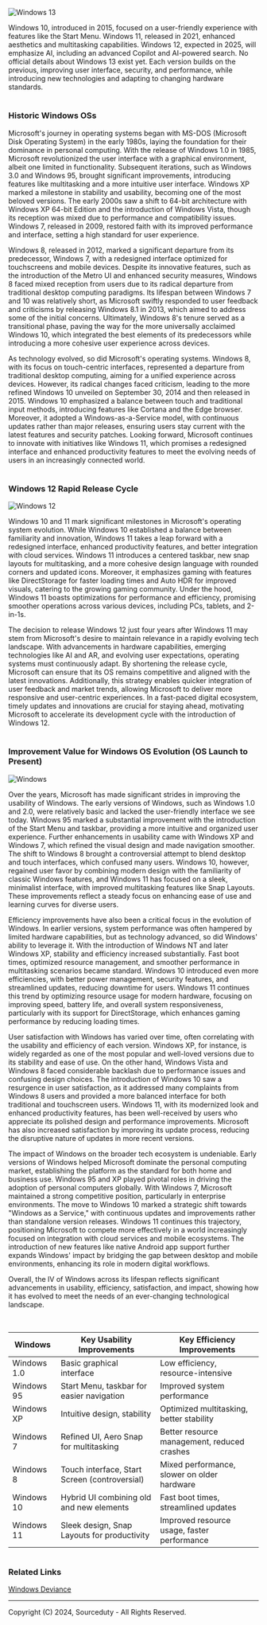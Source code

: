 ![Windows 13](https://github.com/sourceduty/Windows/assets/123030236/568d057b-d068-4f86-aa46-b5d2afdde9f6)

Windows 10, introduced in 2015, focused on a user-friendly experience with features like the Start Menu. Windows 11, released in 2021, enhanced aesthetics and multitasking capabilities. Windows 12, expected in 2025, will emphasize AI, including an advanced Copilot and AI-powered search. No official details about Windows 13 exist yet. Each version builds on the previous, improving user interface, security, and performance, while introducing new technologies and adapting to changing hardware standards.

#
### Historic Windows OSs

Microsoft's journey in operating systems began with MS-DOS (Microsoft Disk Operating System) in the early 1980s, laying the foundation for their dominance in personal computing. With the release of Windows 1.0 in 1985, Microsoft revolutionized the user interface with a graphical environment, albeit one limited in functionality. Subsequent iterations, such as Windows 3.0 and Windows 95, brought significant improvements, introducing features like multitasking and a more intuitive user interface. Windows XP marked a milestone in stability and usability, becoming one of the most beloved versions. The early 2000s saw a shift to 64-bit architecture with Windows XP 64-bit Edition and the introduction of Windows Vista, though its reception was mixed due to performance and compatibility issues. Windows 7, released in 2009, restored faith with its improved performance and interface, setting a high standard for user experience.

Windows 8, released in 2012, marked a significant departure from its predecessor, Windows 7, with a redesigned interface optimized for touchscreens and mobile devices. Despite its innovative features, such as the introduction of the Metro UI and enhanced security measures, Windows 8 faced mixed reception from users due to its radical departure from traditional desktop computing paradigms. Its lifespan between Windows 7 and 10 was relatively short, as Microsoft swiftly responded to user feedback and criticisms by releasing Windows 8.1 in 2013, which aimed to address some of the initial concerns. Ultimately, Windows 8's tenure served as a transitional phase, paving the way for the more universally acclaimed Windows 10, which integrated the best elements of its predecessors while introducing a more cohesive user experience across devices.

As technology evolved, so did Microsoft's operating systems. Windows 8, with its focus on touch-centric interfaces, represented a departure from traditional desktop computing, aiming for a unified experience across devices. However, its radical changes faced criticism, leading to the more refined Windows 10 unveiled on September 30, 2014 and then released in 2015. Windows 10 emphasized a balance between touch and traditional input methods, introducing features like Cortana and the Edge browser. Moreover, it adopted a Windows-as-a-Service model, with continuous updates rather than major releases, ensuring users stay current with the latest features and security patches. Looking forward, Microsoft continues to innovate with initiatives like Windows 11, which promises a redesigned interface and enhanced productivity features to meet the evolving needs of users in an increasingly connected world.

#
### Windows 12 Rapid Release Cycle

![Windows 12](https://github.com/sourceduty/Windows/assets/123030236/c0c7a618-b4c8-4bd1-b2de-18bad4117140)

Windows 10 and 11 mark significant milestones in Microsoft's operating system evolution. While Windows 10 established a balance between familiarity and innovation, Windows 11 takes a leap forward with a redesigned interface, enhanced productivity features, and better integration with cloud services. Windows 11 introduces a centered taskbar, new snap layouts for multitasking, and a more cohesive design language with rounded corners and updated icons. Moreover, it emphasizes gaming with features like DirectStorage for faster loading times and Auto HDR for improved visuals, catering to the growing gaming community. Under the hood, Windows 11 boasts optimizations for performance and efficiency, promising smoother operations across various devices, including PCs, tablets, and 2-in-1s.

The decision to release Windows 12 just four years after Windows 11 may stem from Microsoft's desire to maintain relevance in a rapidly evolving tech landscape. With advancements in hardware capabilities, emerging technologies like AI and AR, and evolving user expectations, operating systems must continuously adapt. By shortening the release cycle, Microsoft can ensure that its OS remains competitive and aligned with the latest innovations. Additionally, this strategy enables quicker integration of user feedback and market trends, allowing Microsoft to deliver more responsive and user-centric experiences. In a fast-paced digital ecosystem, timely updates and innovations are crucial for staying ahead, motivating Microsoft to accelerate its development cycle with the introduction of Windows 12.

#
### Improvement Value for Windows OS Evolution (OS Launch to Present)

![Windows](https://github.com/user-attachments/assets/d39e70eb-422a-4666-b3fb-9166441035f2)

Over the years, Microsoft has made significant strides in improving the usability of Windows. The early versions of Windows, such as Windows 1.0 and 2.0, were relatively basic and lacked the user-friendly interface we see today. Windows 95 marked a substantial improvement with the introduction of the Start Menu and taskbar, providing a more intuitive and organized user experience. Further enhancements in usability came with Windows XP and Windows 7, which refined the visual design and made navigation smoother. The shift to Windows 8 brought a controversial attempt to blend desktop and touch interfaces, which confused many users. Windows 10, however, regained user favor by combining modern design with the familiarity of classic Windows features, and Windows 11 has focused on a sleek, minimalist interface, with improved multitasking features like Snap Layouts. These improvements reflect a steady focus on enhancing ease of use and learning curves for diverse users.

Efficiency improvements have also been a critical focus in the evolution of Windows. In earlier versions, system performance was often hampered by limited hardware capabilities, but as technology advanced, so did Windows' ability to leverage it. With the introduction of Windows NT and later Windows XP, stability and efficiency increased substantially. Fast boot times, optimized resource management, and smoother performance in multitasking scenarios became standard. Windows 10 introduced even more efficiencies, with better power management, security features, and streamlined updates, reducing downtime for users. Windows 11 continues this trend by optimizing resource usage for modern hardware, focusing on improving speed, battery life, and overall system responsiveness, particularly with its support for DirectStorage, which enhances gaming performance by reducing loading times.

User satisfaction with Windows has varied over time, often correlating with the usability and efficiency of each version. Windows XP, for instance, is widely regarded as one of the most popular and well-loved versions due to its stability and ease of use. On the other hand, Windows Vista and Windows 8 faced considerable backlash due to performance issues and confusing design choices. The introduction of Windows 10 saw a resurgence in user satisfaction, as it addressed many complaints from Windows 8 users and provided a more balanced interface for both traditional and touchscreen users. Windows 11, with its modernized look and enhanced productivity features, has been well-received by users who appreciate its polished design and performance improvements. Microsoft has also increased satisfaction by improving its update process, reducing the disruptive nature of updates in more recent versions.

The impact of Windows on the broader tech ecosystem is undeniable. Early versions of Windows helped Microsoft dominate the personal computing market, establishing the platform as the standard for both home and business use. Windows 95 and XP played pivotal roles in driving the adoption of personal computers globally. With Windows 7, Microsoft maintained a strong competitive position, particularly in enterprise environments. The move to Windows 10 marked a strategic shift towards "Windows as a Service," with continuous updates and improvements rather than standalone version releases. Windows 11 continues this trajectory, positioning Microsoft to compete more effectively in a world increasingly focused on integration with cloud services and mobile ecosystems. The introduction of new features like native Android app support further expands Windows' impact by bridging the gap between desktop and mobile environments, enhancing its role in modern digital workflows.

Overall, the IV of Windows across its lifespan reflects significant advancements in usability, efficiency, satisfaction, and impact, showing how it has evolved to meet the needs of an ever-changing technological landscape.

<br>


| Windows       | Key Usability Improvements                 | Key Efficiency Improvements                 |
|---------------|----------------------------------------------|--------------------------------------------|
| Windows 1.0   | Basic graphical interface                   | Low efficiency, resource-intensive          |
| Windows 95    | Start Menu, taskbar for easier navigation   | Improved system performance                 |
| Windows XP    | Intuitive design, stability                 | Optimized multitasking, better stability    |
| Windows 7     | Refined UI, Aero Snap for multitasking      | Better resource management, reduced crashes |
| Windows 8     | Touch interface, Start Screen (controversial)| Mixed performance, slower on older hardware |
| Windows 10    | Hybrid UI combining old and new elements    | Fast boot times, streamlined updates        |
| Windows 11    | Sleek design, Snap Layouts for productivity | Improved resource usage, faster performance |

#
### Related Links

[Windows Deviance](https://github.com/sourceduty/Windows_Deviance)

***
Copyright (C) 2024, Sourceduty - All Rights Reserved.
